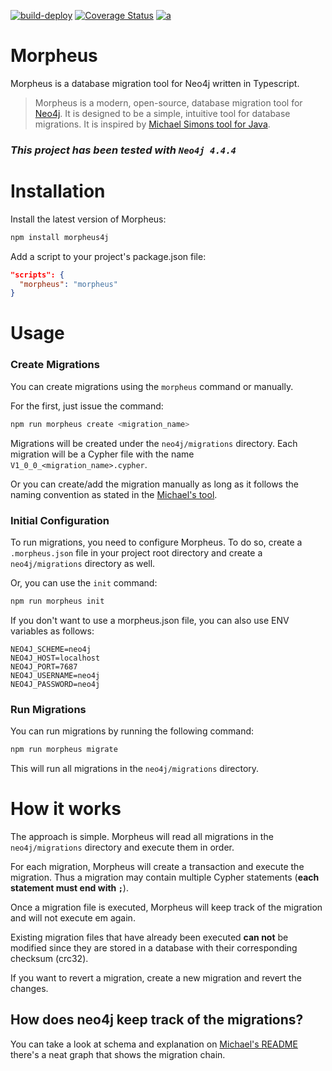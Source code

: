 [![build-deploy](https://github.com/marianozunino/morpheus/actions/workflows/build_deploy.yml/badge.svg)](https://github.com/marianozunino/morpheus/actions/workflows/build_deploy.yml)
[![Coverage Status](https://coveralls.io/repos/github/marianozunino/morpheus/badge.svg?branch=develop)](https://coveralls.io/github/marianozunino/morpheus?branch=develop)
[![a](https://img.shields.io/badge/npm-CB3837?style=for-the-badge&logo=npm&logoColor=white)](https://www.npmjs.com/package/morpheus4j)
# Morpheus


Morpheus is a database migration tool for Neo4j written in Typescript.
> Morpheus is a modern, open-source, database migration tool for [Neo4j](http://neo4j.com).
> It is designed to be a simple, intuitive tool for database migrations.
> It is inspired by [Michael Simons tool for Java](https://github.com/michael-simons/neo4j-migrations).

### _*This project has been tested with `Neo4j 4.4.4`*_

# Installation

Install the latest version of Morpheus: 

```sh
npm install morpheus4j
```

Add a script to your project's package.json file:

  ```json
  "scripts": {
    "morpheus": "morpheus"
  }
  ```   

# Usage
### Create Migrations

You can create migrations using the `morpheus` command or manually.

For the first, just issue the command:

```sh
npm run morpheus create <migration_name>
```

Migrations will be created under the `neo4j/migrations` directory. Each migration will be a Cypher file with the name `V1_0_0_<migration_name>.cypher`.

Or you can create/add the migration manually  as long as it follows the naming convention as stated in the [Michael's tool](
https://michael-simons.github.io/neo4j-migrations/current/#concepts_naming-conventions).


### Initial Configuration

To run migrations, you need to configure Morpheus. To do so, create a `.morpheus.json` file in your project root directory and create a `neo4j/migrations` directory as well.

Or, you can use the `init` command:

```sh
npm run morpheus init
```

If you don't want to use a morpheus.json file, you can also use ENV variables as follows:

```env
NEO4J_SCHEME=neo4j
NEO4J_HOST=localhost
NEO4J_PORT=7687
NEO4J_USERNAME=neo4j
NEO4J_PASSWORD=neo4j
```

### Run Migrations

You can run migrations by running the following command:

```sh
npm run morpheus migrate
```
This will run all migrations in the `neo4j/migrations` directory.


# How it works
The approach is simple. Morpheus will read all migrations in the `neo4j/migrations` directory and execute them in order.

For each migration, Morpheus will create a transaction and execute the migration. Thus a migration may contain multiple Cypher statements (**each statement must end with `;`**).

Once a migration file is executed, Morpheus will keep track of the migration and will not execute em again. 

Existing migration files that have already been executed **can not** be modified since they are stored in a database with their corresponding checksum (crc32).

If you want to revert a migration, create a new migration and revert the changes.

## How does neo4j keep track of the migrations?

You can take a look at schema and explanation on [Michael's README](
https://michael-simons.github.io/neo4j-migrations/current/#concepts_chain) there's a neat graph that shows the migration chain.
